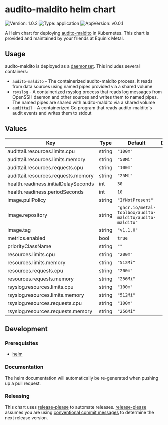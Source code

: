 # audito-maldito helm chart

![Version: 1.0.2](https://img.shields.io/badge/Version-1.0.2-informational?style=for-the-badge)
![Type: application](https://img.shields.io/badge/Type-application-informational?style=for-the-badge)
![AppVersion: v0.0.1](https://img.shields.io/badge/AppVersion-v0.0.1-informational?style=for-the-badge)

A Helm chart for deploying [audito-maldito][audito-maldito] in Kubernetes.
This chart is provided and maintained by your friends at Equinix Metal.

[audito-maldito]: https://github.com/metal-toolbox/audito-maldito

## Usage

audito-maldito is deployed as a [daemonset][daemonset]. This includes
several containers:

- `audito-maldito` - The containerized audito-maldito process. It reads from
  data sources using named pipes provided via a shared volume
- `rsyslog` - A containerized rsyslog process that reads log messages from
  OpenSSH daemon and other sources and writes them to named pipes.
  The named pipes are shared with audito-maldito via a shared volume
- `audittail` - A containerized Go program that reads audito-maldito's
  audit events and writes them to stdout

[daemonset]: https://kubernetes.io/docs/concepts/workloads/controllers/daemonset/

## Values

| Key | Type | Default | Description |
|-----|------|---------|-------------|
| audittail.resources.limits.cpu | string | `"100m"` |  |
| audittail.resources.limits.memory | string | `"50Mi"` |  |
| audittail.resources.requests.cpu | string | `"100m"` |  |
| audittail.resources.requests.memory | string | `"25Mi"` |  |
| health.readiness.initialDelaySeconds | int | `30` |  |
| health.readiness.periodSeconds | int | `10` |  |
| image.pullPolicy | string | `"IfNotPresent"` |  |
| image.repository | string | `"ghcr.io/metal-toolbox/audito-maldito/audito-maldito"` |  |
| image.tag | string | `"v1.1.0"` |  |
| metrics.enabled | bool | `true` |  |
| priorityClassName | string | `""` |  |
| resources.limits.cpu | string | `"200m"` |  |
| resources.limits.memory | string | `"512Mi"` |  |
| resources.requests.cpu | string | `"200m"` |  |
| resources.requests.memory | string | `"256Mi"` |  |
| rsyslog.resources.limits.cpu | string | `"100m"` |  |
| rsyslog.resources.limits.memory | string | `"512Mi"` |  |
| rsyslog.resources.requests.cpu | string | `"100m"` |  |
| rsyslog.resources.requests.memory | string | `"256Mi"` |  |

## Development

### Prerequisites

- [helm](https://helm.sh/docs/intro/install/)

### Documentation

The helm documentation will automatically be re-generated when pushing up a pull request.

### Releasing

This chart uses [release-please](https://github.com/googleapis/release-please) to automate releases. [release-please](https://github.com/googleapis/release-please?tab=readme-ov-file#how-should-i-write-my-commits) assumes you are using [conventional commit messages](https://www.conventionalcommits.org/) to determine the next release version.
